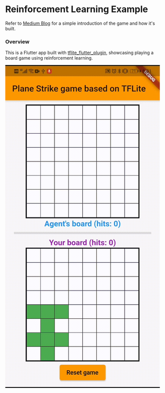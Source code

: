 # Reinforcement Learning Example 

Refer to [Medium Blog](https://windmaple.medium.com/playing-a-board-game-on-device-using-tensorflow-lite-and-fluter-a7c865b9aefc) for a simple introduction of the game and how it's built.

### Overview

This is a Flutter app built with [tflite_flutter_plugin](https://github.com/am15h/tflite_flutter_plugin), showcasing playing a board game using reinforcement learning.

![DEMO GIF](demo.gif)
